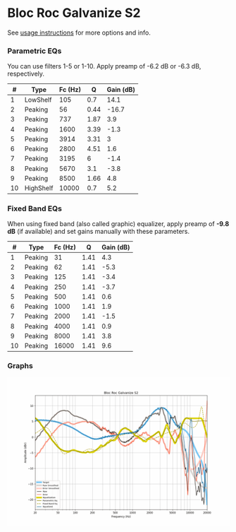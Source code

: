 # Bloc Roc Galvanize S2
See [usage instructions](https://github.com/jaakkopasanen/AutoEq#usage) for more options and info.

### Parametric EQs
You can use filters 1-5 or 1-10. Apply preamp of -6.2 dB or -6.3 dB, respectively.

|   # | Type      |   Fc (Hz) |    Q |   Gain (dB) |
|-----|-----------|-----------|------|-------------|
|   1 | LowShelf  |       105 | 0.7  |        14.1 |
|   2 | Peaking   |        56 | 0.44 |       -16.7 |
|   3 | Peaking   |       737 | 1.87 |         3.9 |
|   4 | Peaking   |      1600 | 3.39 |        -1.3 |
|   5 | Peaking   |      3914 | 3.31 |         3   |
|   6 | Peaking   |      2800 | 4.51 |         1.6 |
|   7 | Peaking   |      3195 | 6    |        -1.4 |
|   8 | Peaking   |      5670 | 3.1  |        -3.8 |
|   9 | Peaking   |      8500 | 1.66 |         4.8 |
|  10 | HighShelf |     10000 | 0.7  |         5.2 |

### Fixed Band EQs
When using fixed band (also called graphic) equalizer, apply preamp of **-9.8 dB** (if available) and set gains manually with these parameters.

|   # | Type    |   Fc (Hz) |    Q |   Gain (dB) |
|-----|---------|-----------|------|-------------|
|   1 | Peaking |        31 | 1.41 |         4.3 |
|   2 | Peaking |        62 | 1.41 |        -5.3 |
|   3 | Peaking |       125 | 1.41 |        -3.4 |
|   4 | Peaking |       250 | 1.41 |        -3.7 |
|   5 | Peaking |       500 | 1.41 |         0.6 |
|   6 | Peaking |      1000 | 1.41 |         1.9 |
|   7 | Peaking |      2000 | 1.41 |        -1.5 |
|   8 | Peaking |      4000 | 1.41 |         0.9 |
|   9 | Peaking |      8000 | 1.41 |         3.8 |
|  10 | Peaking |     16000 | 1.41 |         9.6 |

### Graphs
![](./Bloc%20Roc%20Galvanize%20S2.png)
